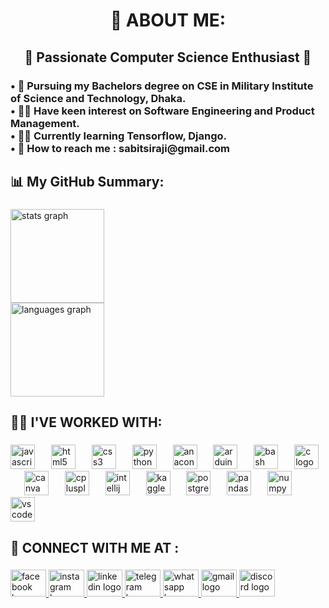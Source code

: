 <h1 align="center">💫 ABOUT ME:</h1>

###

<h2 align="center">👋 Passionate Computer Science Enthusiast 👋</h2>

###

<p align="left"></p>

###

<h3 align="left">• 🏫 Pursuing my Bachelors degree on CSE in Military Institute of Science and Technology, Dhaka. <br>•  🧑‍💼 Have keen interest on Software Engineering and Product Management.<br>• 🧑‍💻 Currently learning Tensorflow, Django.<br>• 📮 How to reach me : sabitsiraji@gmail.com</h3>

###

<p align="left"></p>

###

<p align="left"></p>

###

<h2 align="left">📊 My GitHub Summary:</h2>

###

<div align="left">
  <img src="https://github-readme-stats.vercel.app/api?username=Sabit166&hide_title=false&hide_rank=false&show_icons=true&include_all_commits=true&count_private=true&disable_animations=false&theme=dark&locale=en&hide_border=false&order=1" height="150" alt="stats graph" /> <br>
  <img src="https://github-readme-stats.vercel.app/api/top-langs?username=Sabit166&locale=en&hide_title=false&layout=compact&card_width=320&langs_count=5&theme=dark&hide_border=false&order=2" height="150" alt="languages graph"  />
</div>

###

<p align="left"></p>

###

<p align="left"></p>

###

<h2 align="left">🧑‍💻 I'VE WORKED WITH:</h2>

###

<div align="left">
  <img src="https://cdn.jsdelivr.net/gh/devicons/devicon/icons/javascript/javascript-original.svg" height="39" alt="javascript logo"  />
  <img width="18" />
  <img src="https://cdn.jsdelivr.net/gh/devicons/devicon/icons/html5/html5-original.svg" height="39" alt="html5 logo"  />
  <img width="18" />
  <img src="https://cdn.jsdelivr.net/gh/devicons/devicon/icons/css3/css3-original.svg" height="39" alt="css3 logo"  />
  <img width="18" />
  <img src="https://cdn.jsdelivr.net/gh/devicons/devicon/icons/python/python-original.svg" height="39" alt="python logo"  />
  <img width="18" />
  <img src="https://cdn.jsdelivr.net/gh/devicons/devicon/icons/anaconda/anaconda-original.svg" height="39" alt="anaconda logo"  />
  <img width="18" />
  <img src="https://cdn.jsdelivr.net/gh/devicons/devicon/icons/arduino/arduino-original.svg" height="39" alt="arduino logo"  />
  <img width="18" />
  <img src="https://cdn.jsdelivr.net/gh/devicons/devicon/icons/bash/bash-original.svg" height="39" alt="bash logo"  />
  <img width="18" />
  <img src="https://cdn.jsdelivr.net/gh/devicons/devicon/icons/c/c-original.svg" height="39" alt="c logo"  />
  <img width="18" />
  <img src="https://cdn.jsdelivr.net/gh/devicons/devicon/icons/canva/canva-original.svg" height="39" alt="canva logo"  />
  <img width="18" />
  <img src="https://cdn.jsdelivr.net/gh/devicons/devicon/icons/cplusplus/cplusplus-original.svg" height="39" alt="cplusplus logo"  />
  <img width="18" />
  <img src="https://cdn.jsdelivr.net/gh/devicons/devicon/icons/intellij/intellij-original.svg" height="39" alt="intellij logo"  />
  <img width="18" />
  <img src="https://cdn.jsdelivr.net/gh/devicons/devicon/icons/kaggle/kaggle-original.svg" height="39" alt="kaggle logo"  />
  <img width="18" />
  <img src="https://cdn.jsdelivr.net/gh/devicons/devicon/icons/postgresql/postgresql-original.svg" height="39" alt="postgresql logo"  />
  <img width="18" />
  <img src="https://cdn.jsdelivr.net/gh/devicons/devicon/icons/pandas/pandas-original.svg" height="39" alt="pandas logo"  />
  <img width="18" />
  <img src="https://cdn.jsdelivr.net/gh/devicons/devicon/icons/numpy/numpy-original.svg" height="39" alt="numpy logo"  />
  <img width="18" />
  <img src="https://cdn.jsdelivr.net/gh/devicons/devicon/icons/vscode/vscode-original.svg" height="39" alt="vscode logo"  />
</div>

###

<p align="left"></p>

###

<p align="left"></p>

###

<h2 align="left">🤝 CONNECT WITH ME AT :</h2>

###

<div align="left">
  <a href="https://www.facebook.com/sabit.siraji" target="_blank">
    <img src="https://raw.githubusercontent.com/maurodesouza/profile-readme-generator/master/src/assets/icons/social/facebook/default.svg" width="57" height="43" alt="facebook logo"  />
  </a>
  <a href="https://www.instagram.com/sabit7400/" target="_blank">
    <img src="https://raw.githubusercontent.com/maurodesouza/profile-readme-generator/master/src/assets/icons/social/instagram/default.svg" width="57" height="43" alt="instagram logo"  />
  </a>
  <a href="https://www.linkedin.com/in/sabit-siraji-1732b9259/" target="_blank">
    <img src="https://raw.githubusercontent.com/maurodesouza/profile-readme-generator/master/src/assets/icons/social/linkedin/default.svg" width="57" height="43" alt="linkedin logo"  />
  </a>
  <a href="01558421820" target="_blank">
    <img src="https://raw.githubusercontent.com/maurodesouza/profile-readme-generator/master/src/assets/icons/social/telegram/default.svg" width="57" height="43" alt="telegram logo"  />
  </a>
  <a href="01558421820" target="_blank">
    <img src="https://raw.githubusercontent.com/maurodesouza/profile-readme-generator/master/src/assets/icons/social/whatsapp/default.svg" width="57" height="43" alt="whatsapp logo"  />
  </a>
  <a href="sabitsiraji@gmail.com" target="_blank">
    <img src="https://raw.githubusercontent.com/maurodesouza/profile-readme-generator/master/src/assets/icons/social/gmail/default.svg" width="57" height="43" alt="gmail logo"  />
  </a>
  <img src="https://raw.githubusercontent.com/maurodesouza/profile-readme-generator/master/src/assets/icons/social/discord/default.svg" width="57" height="43" alt="discord logo"  />
</div>

###
